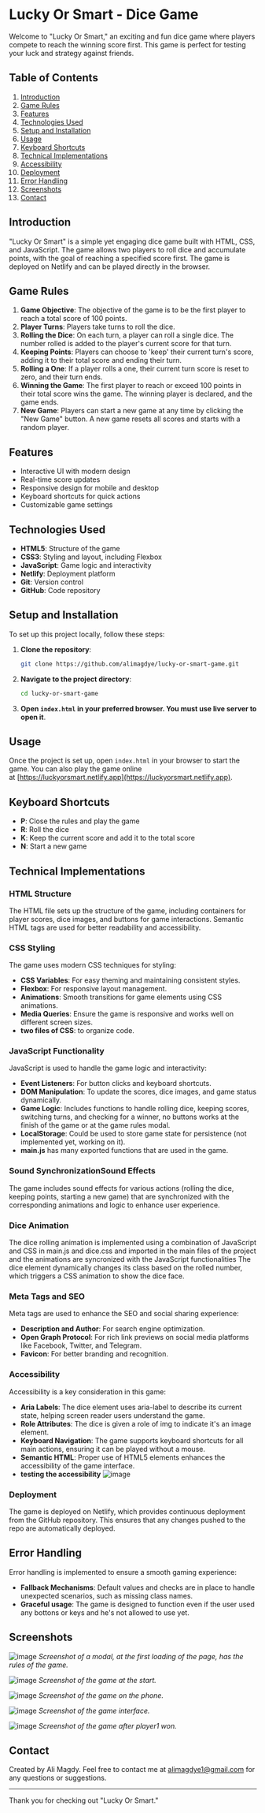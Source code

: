 # Lucky Or Smart - Dice Game

Welcome to "Lucky Or Smart," an exciting and fun dice game where players compete to reach the winning score first. This game is perfect for testing your luck and strategy against friends.

## Table of Contents

1. [Introduction](#introduction)
2. [Game Rules](#game-rules)
3. [Features](#features)
4. [Technologies Used](#technologies-used)
5. [Setup and Installation](#setup-and-installation)
6. [Usage](#usage)
7. [Keyboard Shortcuts](#keyboard-shortcuts)
8. [Technical Implementations](#technical-implementations)
9. [Accessibility](#accessibility)
10. [Deployment](#Deployment)
11. [Error Handling](#error-handling)
12. [Screenshots](#screenshots)
14. [Contact](#contact)

## Introduction

"Lucky Or Smart" is a simple yet engaging dice game built with HTML, CSS, and JavaScript. The game allows two players to roll dice and accumulate points, with the goal of reaching a specified score first. The game is deployed on Netlify and can be played directly in the browser.

## Game Rules

1. **Game Objective**: The objective of the game is to be the first player to reach a total score of 100 points.
2. **Player Turns**: Players take turns to roll the dice.
3. **Rolling the Dice**: On each turn, a player can roll a single dice. The number rolled is added to the player's current score for that turn.
4. **Keeping Points**: Players can choose to 'keep' their current turn's score, adding it to their total score and ending their turn.
5. **Rolling a One**: If a player rolls a one, their current turn score is reset to zero, and their turn ends.
6. **Winning the Game**: The first player to reach or exceed 100 points in their total score wins the game. The winning player is declared, and the game ends.
7. **New Game**: Players can start a new game at any time by clicking the "New Game" button. A new game resets all scores and starts with a random player.

## Features

- Interactive UI with modern design
- Real-time score updates
- Responsive design for mobile and desktop
- Keyboard shortcuts for quick actions
- Customizable game settings

## Technologies Used

- **HTML5**: Structure of the game
- **CSS3**: Styling and layout, including Flexbox
- **JavaScript**: Game logic and interactivity
- **Netlify**: Deployment platform
- **Git**: Version control
- **GitHub**: Code repository

## Setup and Installation

To set up this project locally, follow these steps:

1. **Clone the repository**:
    ```bash
    git clone https://github.com/alimagdye/lucky-or-smart-game.git
    ```
2. **Navigate to the project directory**:
    ```bash
    cd lucky-or-smart-game
    ```
3. **Open `index.html` in your preferred browser. You must use live server to open it**.

## Usage

Once the project is set up, open `index.html` in your browser to start the game. You can also play the game online 
<br>
at [https://luckyorsmart.netlify.app](https://luckyorsmart.netlify.app).

## Keyboard Shortcuts

- **P**: Close the rules and play the game
- **R**: Roll the dice
- **K**: Keep the current score and add it to the total score
- **N**: Start a new game

## Technical Implementations

### HTML Structure
The HTML file sets up the structure of the game, including containers for player scores, dice images, and buttons for game interactions. Semantic HTML tags are used for better readability and accessibility.

### CSS Styling
The game uses modern CSS techniques for styling:
- **CSS Variables**: For easy theming and maintaining consistent styles.
- **Flexbox**: For responsive layout management.
- **Animations**: Smooth transitions for game elements using CSS animations.
- **Media Queries**: Ensure the game is responsive and works well on different screen sizes.
- **two files of CSS**: to organize code.

### JavaScript Functionality
JavaScript is used to handle the game logic and interactivity:
- **Event Listeners**: For button clicks and keyboard shortcuts.
- **DOM Manipulation**: To update the scores, dice images, and game status dynamically.
- **Game Logic**: Includes functions to handle rolling dice, keeping scores, switching turns, and checking for a winner, no buttons works at the finish of the game or at the game rules modal.
- **LocalStorage**: Could be used to store game state for persistence (not implemented yet, working on it).
- **main.js** has many exported functions that are used in the game.

### Sound SynchronizationSound Effects
The game includes sound effects for various actions (rolling the dice, keeping points, starting a new game) that are synchronized with the corresponding animations and logic to enhance user experience.

### Dice Animation
The dice rolling animation is implemented using a combination of JavaScript and CSS in main.js and dice.css and imported in the main files of the project and the animations are syncronized with the JavaScript functionalities
The dice element dynamically changes its class based on the rolled number, which triggers a CSS animation to show the dice face.

### Meta Tags and SEO
Meta tags are used to enhance the SEO and social sharing experience:
- **Description and Author**: For search engine optimization.
- **Open Graph Protocol**: For rich link previews on social media platforms like Facebook, Twitter, and Telegram.
- **Favicon**: For better branding and recognition.

### Accessibility
Accessibility is a key consideration in this game:

- **Aria Labels**: The dice element uses aria-label to describe its current state, helping screen reader users understand the game.
- **Role Attributes**: The dice is given a role of img to indicate it's an image element.
- **Keyboard Navigation**: The game supports keyboard shortcuts for all main actions, ensuring it can be played without a mouse.
- **Semantic HTML**: Proper use of HTML5 elements enhances the accessibility of the game interface.
- **testing the accessibility** ![image](https://github.com/user-attachments/assets/6d3df57e-f968-4149-b5dc-b88c3ea94698)


### Deployment
The game is deployed on Netlify, which provides continuous deployment from the GitHub repository. This ensures that any changes pushed to the repo are automatically deployed.

## Error Handling
Error handling is implemented to ensure a smooth gaming experience:
- **Fallback Mechanisms**: Default values and checks are in place to handle unexpected scenarios, such as missing class names.
- **Graceful usage**: The game is designed to function even if the user used any bottons or keys and he's not allowed to use yet.

## Screenshots

![image](https://github.com/user-attachments/assets/ec70510f-3eb8-4cd7-bba3-fed2f2baf076)
*Screenshot of a modal, at the first loading of the page, has the rules of the game.*


![image](https://github.com/user-attachments/assets/f54d77f6-0bfb-4093-8747-9b5dba45aa11)
*Screenshot of the game at the start.*


![image](https://github.com/user-attachments/assets/f281f5b4-edae-42b7-ae94-36a4d4f8dd1f)
*Screenshot of the game on the phone.*


![image](https://github.com/user-attachments/assets/14385c0e-54d4-4478-be87-79e91545742b)
*Screenshot of the game interface.*


![image](https://github.com/user-attachments/assets/c7b69c92-d30d-49ed-8ab1-e3a0c80ad65f)
*Screenshot of the game after player1 won.*

## Contact

Created by Ali Magdy. Feel free to contact me at alimagdye1@gmail.com for any questions or suggestions.

---

Thank you for checking out "Lucky Or Smart."
